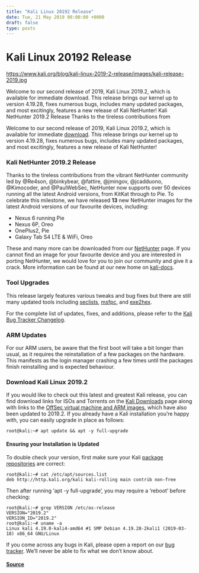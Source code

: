 ```yaml
---
title: "Kali Linux 20192 Release"
date: Tue, 21 May 2019 00:00:00 +0000
draft: false
type: posts
---
```

# Kali Linux 20192 Release

https://www.kali.org/blog/kali-linux-2019-2-release/images/kali-release-2019.jpg



Welcome to our second release of 2019, Kali Linux 2019.2, which is available for immediate download. This release brings our kernel up to version 4.19.28, fixes numerous bugs, includes many updated packages, and most excitingly, features a new release of Kali NetHunter! Kali NetHunter 2019.2 Release Thanks to the tireless contributions from

Welcome to our second release of 2019, Kali Linux 2019.2, which is available for immediate [download](https://www.kali.org/get-kali/). This release brings our kernel up to version 4.19.28, fixes numerous bugs, includes many updated packages, and most excitingly, features a new release of Kali NetHunter!

### Kali NetHunter 2019.2 Release

Thanks to the tireless contributions from the vibrant NetHunter community led by @Re4son, @binkybear, @fattire, @jmingov, @jcadduono, @Kimocoder, and @PaulWebSec, NetHunter now supports over 50 devices running all the latest Android versions, from KitKat through to Pie. To celebrate this milestone, we have released **13** new NetHunter images for the latest Android versions of our favourite devices, including:

-   Nexus 6 running Pie
-   Nexus 6P, Oreo
-   OnePlus2, Pie
-   Galaxy Tab S4 LTE & WiFi, Oreo

These and many more can be downloaded from our [NetHunter](https://www.kali.org/get-kali/#kali-mobile) page. If you cannot find an image for your favourite device and you are interested in porting NetHunter, we would love for you to join our community and give it a crack. More information can be found at our new home on [kali-docs](https://www.kali.org/docs/nethunter/).

### Tool Upgrades

This release largely features various tweaks and bug fixes but there are still many updated tools including [seclists](https://pkg.kali.org/pkg/seclists), [msfpc](https://pkg.kali.org/pkg/msfpc), and [exe2hex](https://pkg.kali.org/pkg/exe2hexbat).

For the complete list of updates, fixes, and additions, please refer to the [Kali Bug Tracker Changelog](https://bugs.kali.org/changelog_page.php).

### ARM Updates

For our ARM users, be aware that the first boot will take a bit longer than usual, as it requires the reinstallation of a few packages on the hardware. This manifests as the login manager crashing a few times until the packages finish reinstalling and is expected behaviour.

### Download Kali Linux 2019.2

If you would like to check out this latest and greatest Kali release, you can find download links for ISOs and Torrents on the [Kali Downloads](https://www.kali.org/get-kali/) page along with links to the [OffSec virtual machine and ARM images](https://www.kali.org/get-kali/#kali-vm), which have also been updated to 2019.2. If you already have a Kali installation you’re happy with, you can easily upgrade in place as follows:

```console
root@kali:~# apt update && apt -y full-upgrade
```

#### Ensuring your Installation is Updated

To double check your version, first make sure your Kali [package repositories](https://www.kali.org/docs/general-use/kali-linux-sources-list-repositories/) are correct:

```console
root@kali:~# cat /etc/apt/sources.list
deb http://http.kali.org/kali kali-rolling main contrib non-free
```

Then after running ‘apt -y full-upgrade’, you may require a ‘reboot’ before checking:

```console
root@kali:~# grep VERSION /etc/os-release
VERSION="2019.2"
VERSION_ID="2019.2"
root@kali:~# uname -a
Linux kali 4.19.0-kali4-amd64 #1 SMP Debian 4.19.28-2kali1 (2019-03-18) x86_64 GNU/Linux
```

If you come across any bugs in Kali, please open a report on our [bug tracker](https://bugs.kali.org/main_page.php). We’ll never be able to fix what we don’t know about.

#### [Source](https://www.kali.org/blog/kali-linux-2019-2-release/)

